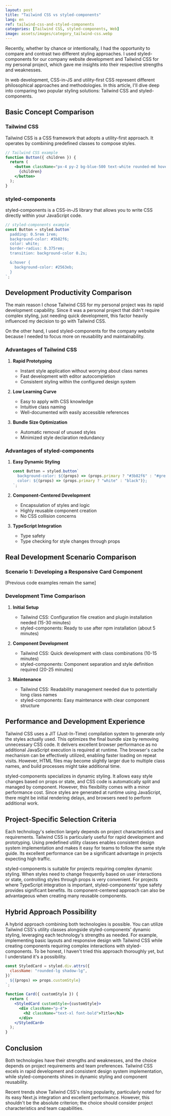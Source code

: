 ```yaml
---
layout: post
title: "Tailwind CSS vs styled-components"
lang: en
ref: tailwind-css-and-styled-components
categories: [Tailwind CSS, styled-components, Web]
image: assets/images/category_tailwind-css.webp
---
```


Recently, whether by chance or intentionally, I had the opportunity to compare and contrast two different styling approaches. I used styled-components for our company website development and Tailwind CSS for my personal project, which gave me insights into their respective strengths and weaknesses.

In web development, CSS-in-JS and utility-first CSS represent different philosophical approaches and methodologies. In this article, I'll dive deep into comparing two popular styling solutions: Tailwind CSS and styled-components.

## Basic Concept Comparison

### Tailwind CSS

Tailwind CSS is a CSS framework that adopts a utility-first approach. It operates by combining predefined classes to compose styles.

```jsx
// Tailwind CSS example
function Button({ children }) {
  return (
    <button className="px-4 py-2 bg-blue-500 text-white rounded-md hover:bg-blue-600 transition-colors">
      {children}
    </button>
  );
}
```

### styled-components

styled-components is a CSS-in-JS library that allows you to write CSS directly within your JavaScript code.

```jsx
// styled-components example
const Button = styled.button`
  padding: 0.5rem 1rem;
  background-color: #3b82f6;
  color: white;
  border-radius: 0.375rem;
  transition: background-color 0.2s;

  &:hover {
    background-color: #2563eb;
  }
`;
```

## Development Productivity Comparison

The main reason I chose Tailwind CSS for my personal project was its rapid development capability. Since it was a personal project that didn't require complex styling, just needing quick development, this factor heavily influenced my decision to go with Tailwind CSS.

On the other hand, I used styled-components for the company website because I needed to focus more on reusability and maintainability.

### Advantages of Tailwind CSS

1. **Rapid Prototyping**

   - Instant style application without worrying about class names
   - Fast development with editor autocompletion
   - Consistent styling within the configured design system

2. **Low Learning Curve**

   - Easy to apply with CSS knowledge
   - Intuitive class naming
   - Well-documented with easily accessible references

3. **Bundle Size Optimization**
   - Automatic removal of unused styles
   - Minimized style declaration redundancy

### Advantages of styled-components

1. **Easy Dynamic Styling**

   ```jsx
   const Button = styled.button`
     background-color: ${(props) => (props.primary ? "#3b82f6" : "#grey")};
     color: ${(props) => (props.primary ? "white" : "black")};
   `;
   ```

2. **Component-Centered Development**

   - Encapsulation of styles and logic
   - Highly reusable component creation
   - No CSS collision concerns

3. **TypeScript Integration**
   - Type safety
   - Type checking for style changes through props

## Real Development Scenario Comparison

### Scenario 1: Developing a Responsive Card Component

[Previous code examples remain the same]

### Development Time Comparison

1. **Initial Setup**

   - Tailwind CSS: Configuration file creation and plugin installation needed (15-30 minutes)
   - styled-components: Ready to use after npm installation (about 5 minutes)

2. **Component Development**

   - Tailwind CSS: Quick development with class combinations (10-15 minutes)
   - styled-components: Component separation and style definition required (20-25 minutes)

3. **Maintenance**
   - Tailwind CSS: Readability management needed due to potentially long class names
   - styled-components: Easy maintenance with clear component structure

## Performance and Development Experience

Tailwind CSS uses a JIT (Just-In-Time) compilation system to generate only the styles actually used. This optimizes the final bundle size by removing unnecessary CSS code. It delivers excellent browser performance as no additional JavaScript execution is required at runtime. The browser's cache mechanism can be effectively utilized, enabling faster loading on repeat visits. However, HTML files may become slightly larger due to multiple class names, and build processes might take additional time.

styled-components specializes in dynamic styling. It allows easy style changes based on props or state, and CSS code is automatically split and managed by component. However, this flexibility comes with a minor performance cost. Since styles are generated at runtime using JavaScript, there might be initial rendering delays, and browsers need to perform additional work.

## Project-Specific Selection Criteria

Each technology's selection largely depends on project characteristics and requirements. Tailwind CSS is particularly useful for rapid development and prototyping. Using predefined utility classes enables consistent design system implementation and makes it easy for teams to follow the same style guide. Its excellent performance can be a significant advantage in projects expecting high traffic.

styled-components is suitable for projects requiring complex dynamic styling. When styles need to change frequently based on user interactions or state, controlling styles through props is very convenient. For projects where TypeScript integration is important, styled-components' type safety provides significant benefits. Its component-centered approach can also be advantageous when creating many reusable components.

## Hybrid Approach Possibility

A hybrid approach combining both technologies is possible. You can utilize Tailwind CSS's utility classes alongside styled-components' dynamic styling, leveraging each technology's strengths as needed. For example, implementing basic layouts and responsive design with Tailwind CSS while creating components requiring complex interactions with styled-components. To be honest, I haven't tried this approach thoroughly yet, but I understand it's a possibility.

```jsx
const StyledCard = styled.div.attrs({
  className: "rounded-lg shadow-lg",
})`
  ${(props) => props.customStyle}
`;

function Card({ customStyle }) {
  return (
    <StyledCard customStyle={customStyle}>
      <div className="p-4">
        <h2 className="text-xl font-bold">Title</h2>
      </div>
    </StyledCard>
  );
}
```

## Conclusion

Both technologies have their strengths and weaknesses, and the choice depends on project requirements and team preferences. Tailwind CSS excels in rapid development and consistent design system implementation, while styled-components shines in dynamic styling and component reusability.

Recent trends show Tailwind CSS's rising popularity, particularly noted for its easy Next.js integration and excellent performance. However, this shouldn't be the absolute criterion; the choice should consider project characteristics and team capabilities.
